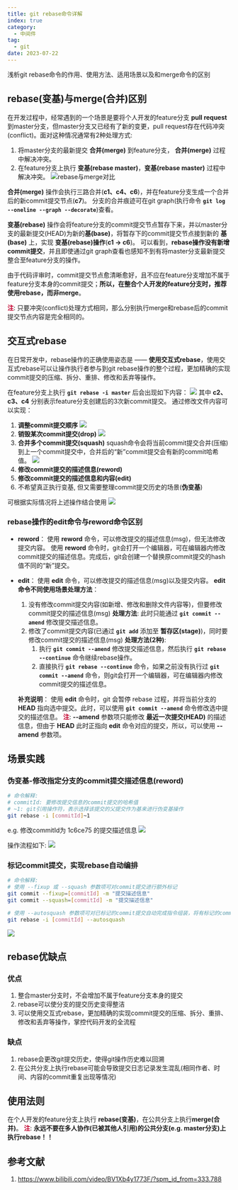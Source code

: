 ```yaml
---
title: git rebase命令详解
index: true
category:
  - 中间件
tag:
  - git
date: 2023-07-22
---
```


浅析git rebase命令的作用、使用方法、适用场景以及和merge命令的区别
<!-- more -->

## **rebase(变基)与merge(合并)区别**
在开发过程中，经常遇到的一个场景是要将个人开发的feature分支 **pull request** 到master分支，但master分支又已经有了新的变更，pull request存在代码冲突(conflict)。面对这种情况通常有2种处理方式: 
1. 将master分支的最新提交 **合并(merge)** 到feature分支， **合并(merge)** 过程中解决冲突。
2. 在feature分支上执行 **变基(rebase master)**，**变基(rebase master)** 过程中解决冲突。 
![rebase与merge对比](merge_vs_rebase.png)

**合并(merge)** 操作会执行三路合并(**c1、c4、c6**)，并在feature分支生成一个合并后的新commit提交节点(**c7**)。
分支的合并痕迹可在git graph(执行命令 **`git log --oneline --graph --decorate`**)查看。

**变基(rebase)** 操作会将feature分支的commit提交节点暂存下来，并以master分支的最新提交(HEAD)为新的**基(base)**，将暂存下的commit提交节点接到新的 **基(base)** 上，实现 **变基(rebase)操作**(**c1 -> c6**)。
可以看到，**rebase操作没有新增commit提交**，并且即使通过git graph查看也感知不到有将master分支最新提交整合至feature分支的操作。

由于代码评审时，commit提交节点愈清晰愈好，且不应在feature分支增加不属于feature分支本身的commit提交；**所以，在整合个人开发的feature分支时，推荐使用rebase，而非merge**。

<font color="#C3002E"><b>注</b></font>: 只要冲突(conflict)处理方式相同，那么分别执行merge和rebase后的commit提交节点内容是完全相同的。

## **交互式rebase**
在日常开发中，rebase操作的正确使用姿态是 —— **使用交互式rebase**，使用交互式rebase可以让操作执行者参与到git rebase操作的整个过程，更加精确的实现commit提交的压缩、拆分、重排、修改和丢弃等操作。

在feature分支上执行 **`git rebase -i master`** 后会出现如下内容：
![](git_rebase.png)
其中 **c2、c3、c4** 分别表示feature分支创建后的3次新commit提交。
通过修改文件内容可以实现：
1. **调整commit提交顺序**
  ![](rebase_%E9%A1%BA%E5%BA%8F%E8%B0%83%E6%95%B4.png)
1. **销毁某次commit提交(drop)**
  ![](rebase_drop%E6%8C%87%E4%BB%A4.png)
2. **合并多个commit提交(squash)**
   squash命令会将当前commit提交合并(压缩)到上一个commit提交中，合并后的“新”commit提交会有新的commit哈希值。
   ![](rebase_squash%E6%8C%87%E4%BB%A4.png)
3. **修改commit提交的描述信息(reword)**   
4. **修改commit提交的描述信息和内容(edit)**
5. 不希望真正执行变基, 但又需要整理commit提交历史的场景(**伪变基**)

可根据实际情况将上述操作结合使用
![](rebase_%E7%BB%BC%E5%90%88%E5%BA%94%E7%94%A8.png)

### **rebase操作的edit命令与reword命令区别**
- **reword**：
  使用 **reword** 命令，可以修改提交的描述信息(msg)，但无法修改提交内容。
  使用 **reword** 命令时，git会打开一个编辑器，可在编辑器内修改commit提交的描述信息。完成后，git会创建一个替换原commit提交的hash值不同的“新”提交。
- **edit**：
  使用 **edit** 命令，可以修改提交的描述信息(msg)以及提交内容。
  **edit命令不同使用场景处理方法**：
    1. 没有修改commit提交内容(如新增、修改和删除文件内容等)，但要修改commit提交的描述信息(msg)
    **处理方法**: 此时只能通过 **`git commit --amend`** 修改提交描述信息。
    2. 修改了commit提交内容(已通过 **`git add`** 添加至 **暂存区(stage)**)，同时要修改commit提交的描述信息(msg)
    **处理方法(2种)**:
       1. 执行 **`git commit --amend`** 修改提交描述信息，然后执行 **`git rebase --continue`** 命令继续rebase操作。
       2. 直接执行 **`git rebase --continue`** 命令，如果之前没有执行过 **`git commit --amend`** 命令，则git会打开一个编辑器，可在编辑器内修改commit提交的描述信息。
  
  **补充说明**：
    使用 **edit** 命令时，git 会暂停 rebase 过程，并将当前分支的 **HEAD** 指向选中提交。此时，可以使用 **`git commit --amend`** 命令修改选中提交的描述信息。 
    <font color="#C3002E"><b>注</b></font>: **--amend** 参数项只能修改 **最近一次提交(HEAD)** 的描述信息，但由于 **HEAD** 此时正指向 **edit** 命令对应的提交，所以，可以使用 **--amend** 参数项。



## **场景实践**
### **伪变基-修改指定分支的commit提交描述信息(reword)**
```bash
# 命令解释:
# commitId: 要修改提交信息的commit提交的哈希值
# ~1: git引用操作符，表示选择该提交的父提交作为基来进行伪变基操作
git rebase -i [commitId]~1
```

e.g. 修改commitId为 1c6ce75 的提交描述信息
![](image-2.png)

操作流程如下: 
![](rebase_commit_update.gif)

### **标记commit提交，实现rebase自动编排**
```bash
# 命令解释:
# 使用 --fixup 或 --squash 参数项可对commit提交进行额外标记
git commit --fixup=[commitId] -m "提交描述信息"
git commit --squash=[commitId] -m "提交描述信息"

# 使用 --autosquash 参数项可对已标记的commit提交自动完成指令组装，将有标记的commit提交合并(压缩)到 --fixup 或 --squash 参数项对应的commit提交
git rebase -i [commitId] --autosquash
```
![](rebase_fixup.png)

## **rebase优缺点**
### 优点
1. 整合master分支时，不会增加不属于feature分支本身的提交
2. rebase可以使分支的提交历史变得整洁
3. 可以使用交互式rebase，更加精确的实现commit提交的压缩、拆分、重排、修改和丢弃等操作，掌控代码开发的全流程

### 缺点
1. rebase会更改git提交历史，使得git操作历史难以回溯
2. 在公共分支上执行rebase可能会导致提交日志记录发生混乱(相同作者、时间、内容的commit重复出现等情况)


## **使用法则**
在个人开发的feature分支上执行 **rebase(变基)**，在公共分支上执行**merge(合并)**。
<font color="#C3002E"><b>注</b></font>: **永远不要在多人协作(已被其他人引用)的公共分支(e.g. master分支)上执行rebase！！**


## **参考文献**
1. https://www.bilibili.com/video/BV1Xb4y1773F/?spm_id_from=333.788